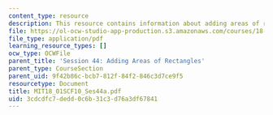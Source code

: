 ```yaml
---
content_type: resource
description: This resource contains information about adding areas of rectangles.
file: https://ol-ocw-studio-app-production.s3.amazonaws.com/courses/18-01sc-single-variable-calculus-fall-2010/3cdcdfc7dedd0c6b31c3d76a3df67841_MIT18_01SCF10_Ses44a.pdf
file_type: application/pdf
learning_resource_types: []
ocw_type: OCWFile
parent_title: 'Session 44: Adding Areas of Rectangles'
parent_type: CourseSection
parent_uid: 9f42b86c-bcb7-812f-84f2-846c3d7ce9f5
resourcetype: Document
title: MIT18_01SCF10_Ses44a.pdf
uid: 3cdcdfc7-dedd-0c6b-31c3-d76a3df67841
---
```

